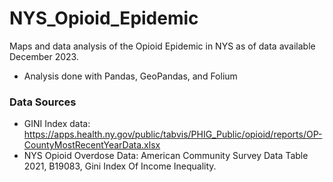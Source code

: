 # NYS_Opioid_Epidemic
Maps and data analysis of the Opioid Epidemic in NYS as of data available December 2023. 
- Analysis done with Pandas, GeoPandas, and Folium

### Data Sources
- GINI Index data: https://apps.health.ny.gov/public/tabvis/PHIG_Public/opioid/reports/OP-CountyMostRecentYearData.xlsx 
- NYS Opioid Overdose Data: American Community Survey Data Table 2021, B19083, Gini Index Of Income Inequality. 

